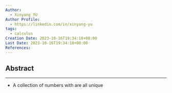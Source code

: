 ```yaml
---
Author:
  - Xinyang YU
Author Profile:
  - https://linkedin.com/in/xinyang-yu
tags:
  - calculus
Creation Date: 2023-10-16T19:34:18+08:00
Last Date: 2023-10-16T19:34:18+08:00
References:
---
```

## Abstract
---
- A collection of numbers with are all unique